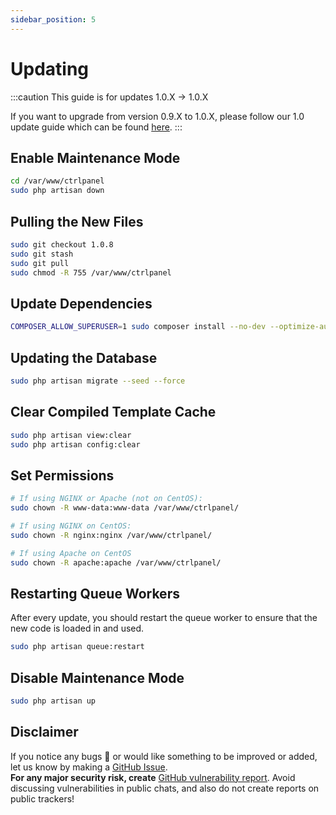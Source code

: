 ```yaml
---
sidebar_position: 5
---
```


# Updating

:::caution
This guide is for updates 1.0.X -> 1.0.X

If you want to upgrade from version 0.9.X to 1.0.X, please follow our 1.0 update guide which can be found [here](/docs/1.0.x/Installation/updating).
:::

## Enable Maintenance Mode

```bash
cd /var/www/ctrlpanel
sudo php artisan down
```

## Pulling the New Files

```bash
sudo git checkout 1.0.8
sudo git stash
sudo git pull
sudo chmod -R 755 /var/www/ctrlpanel
```

## Update Dependencies

```bash
COMPOSER_ALLOW_SUPERUSER=1 sudo composer install --no-dev --optimize-autoloader
```

## Updating the Database

```bash
sudo php artisan migrate --seed --force
```

## Clear Compiled Template Cache

```bash
sudo php artisan view:clear
sudo php artisan config:clear
```

## Set Permissions

```bash
# If using NGINX or Apache (not on CentOS):
sudo chown -R www-data:www-data /var/www/ctrlpanel/

# If using NGINX on CentOS:
sudo chown -R nginx:nginx /var/www/ctrlpanel/

# If using Apache on CentOS
sudo chown -R apache:apache /var/www/ctrlpanel/
```

## Restarting Queue Workers

After every update, you should restart the queue worker to ensure that the new code is loaded in and used.

```bash
sudo php artisan queue:restart
```

## Disable Maintenance Mode

```bash
sudo php artisan up
```

## Disclaimer

If you notice any bugs 🐛 or would like something to be improved or added, let us know by making a [GitHub Issue](https://github.com/CtrlPanel-gg/panel/issues/new/choose).<br /> **For any major security risk, create** [GitHub vulnerability report](https://github.com/Ctrlpanel-gg/panel/security/advisories/new). Avoid discussing vulnerabilities in public chats, and also do not create reports on public trackers!
